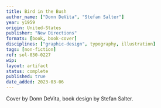 ```yaml
---
title: Bird in the Bush
author_name: ["Donn DeVita", "Stefan Salter"]
year: y1959
origin: United-States
publisher: "New Directions"
formats: [book, book-cover]
disciplines: ["graphic-design", typography, illustration]
tags: [non-fiction]
ref: sol-030-0227
wip:
layout: artifact
status: complete
published: true
date_added: 2023-03-06
---
```


Cover by Donn DeVita, book design by Stefan Salter.

